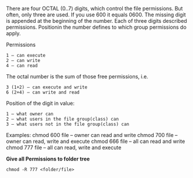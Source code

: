 There are four OCTAL (0..7) digits, which control the file permissions. But often, only three are used. If you use 600 it equals 0600. 
The missing digit is appended at the beginning of the number.
Each of three digits described permissions. Positionin the number defines to which group permissions do apply.

Permissions

    1 – can execute
    2 – can write
    4 – can read

The octal number is the sum of those free permissions, i.e.

    3 (1+2) – can execute and write
    6 (2+4) – can write and read

Position of the digit in value:

    1 – what owner can
    2 – what users in the file group(class) can
    3 – what users not in the file group(class) can

Examples:
    chmod 600 file – owner can read and write
    chmod 700 file – owner can read, write and execute
    chmod 666 file – all can read and write
    chmod 777 file – all can read, write and execute

**Give all Permissions to folder tree**

	chmod -R 777 <folder/file>